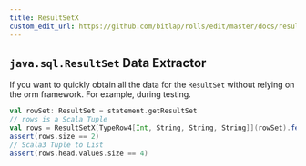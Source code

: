 ```yaml
---
title: ResultSetX
custom_edit_url: https://github.com/bitlap/rolls/edit/master/docs/resultset_x.md
---
```


## `java.sql.ResultSet` Data Extractor

If you want to quickly obtain all the data for the `ResultSet` without relying on the orm framework. For example, during testing.

``` scala
val rowSet: ResultSet = statement.getResultSet
// rows is a Scala Tuple
val rows = ResultSetX[TypeRow4[Int, String, String, String]](rowSet).fetch()
assert(rows.size == 2)
// Scala3 Tuple to List
assert(rows.head.values.size == 4)
```